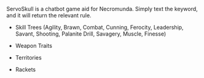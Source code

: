 ServoSkull is a chatbot game aid for Necromunda. Simply text the keyword, and it will return the relevant rule. 

- Skill Trees (Agility, Brawn, Combat, Cunning, Ferocity, Leadership, Savant, Shooting, Palanite Drill, Savagery, Muscle, Finesse)

- Weapon Traits

- Territories

- Rackets
